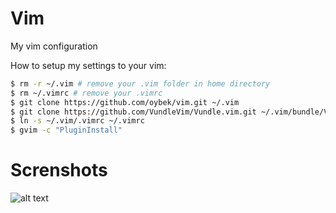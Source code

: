 # Vim
My vim configuration

How to setup my settings to your vim:
```sh
$ rm -r ~/.vim # remove your .vim folder in home directory
$ rm ~/.vimrc # remove your .vimrc
$ git clone https://github.com/oybek/vim.git ~/.vim
$ git clone https://github.com/VundleVim/Vundle.vim.git ~/.vim/bundle/Vundle.vim
$ ln -s ~/.vim/.vimrc ~/.vimrc
$ gvim -c "PluginInstall"
```

# Screnshots
![alt text](http://i.imgur.com/SabzkO2.png)
